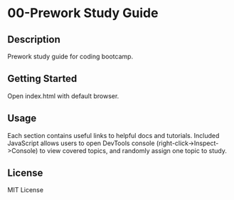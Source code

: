 # 00-Prework Study Guide

## Description
Prework study guide for coding bootcamp.

## Getting Started
Open index.html with default browser.

## Usage
Each section contains useful links to helpful docs and tutorials. Included JavaScript allows users to open DevTools console (right-click->Inspect->Console) to view covered topics, and randomly assign one topic to study. 

## License
MIT License
